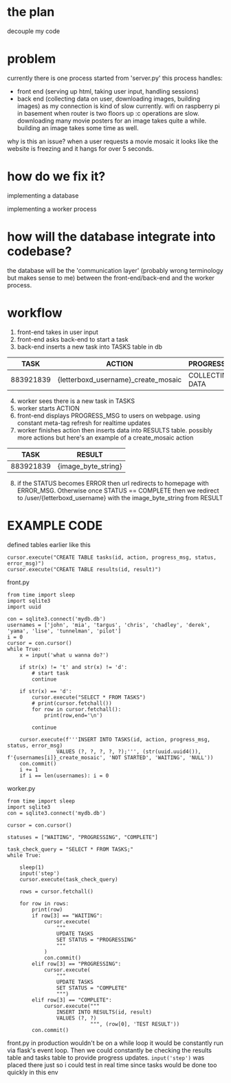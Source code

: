 
# the **plan**

decouple my code

# problem
currently there is one process  started from 'server.py'
this process handles:
- front end (serving up html, taking user input, handling sessions)
- back end (collecting data on user, downloading images, building images)
as my connection is kind of slow currently. wifi on raspberry pi in basement when router is two floors up :c operations are slow. downloading many movie posters for an image takes quite a while. building an image takes some time as well. 

why is this an issue?
when a user requests a movie mosaic it looks like the website is freezing and it hangs for over 5 seconds. 
# how do we fix it?
implementing a database

implementing a worker process

# how will the database integrate into codebase?
the database will be the 'communication layer' (probably wrong terminology but makes sense to me) between the front-end/back-end and the worker process.

# workflow
1. front-end takes in user input
2. front-end asks back-end to start a task
3. back-end inserts a new task into TASKS table in db 

| TASK      | ACTION                              | PROGRESS_MSG    | STATUS      | ERROR_MSG |
| --------- | ----------------------------------- | --------------- | ----------- | --------- |
| 883921839 | {letterboxd_username}_create_mosaic | COLLECTING DATA | IN PROGRESS | NULL      |
4. worker sees there is a new task in TASKS
5. worker starts ACTION
6. front-end displays PROGRESS_MSG to users on webpage. using constant meta-tag refresh for realtime updates
7. worker finishes action then inserts data into RESULTS table. possibly more actions but here's an example of a create_mosaic action

| TASK      | RESULT              |
| --------- | ------------------- |
| 883921839 | {image_byte_string} |
8. if the STATUS becomes ERROR then url redirects to homepage with ERROR_MSG. Otherwise once STATUS == COMPLETE then we redirect to /user/{letterboxd_username} with the image_byte_string from RESULT





# EXAMPLE CODE
defined tables earlier like this
```
cursor.execute("CREATE TABLE tasks(id, action, progress_msg, status, error_msg)")
cursor.execute("CREATE TABLE results(id, result)")
```

front.py
```
from time import sleep
import sqlite3
import uuid

con = sqlite3.connect('mydb.db')
usernames = ['john', 'mia', 'targus', 'chris', 'chadley', 'derek', 'yama', 'lise', 'tunnelman', 'pilot']
i = 0
cursor = con.cursor()
while True:
    x = input('what u wanna do?')

    if str(x) != 't' and str(x) != 'd':
        # start task
        continue

    if str(x) == 'd':
        cursor.execute("SELECT * FROM TASKS")
        # print(cursor.fetchall())
        for row in cursor.fetchall():
            print(row,end='\n')

        continue

    cursor.execute(f'''INSERT INTO TASKS(id, action, progress_msg, status, error_msg)
                VALUES (?, ?, ?, ?, ?);''', (str(uuid.uuid4()), f'{usernames[i]}_create_mosaic', 'NOT STARTED', 'WAITING', 'NULL'))
    con.commit()
    i += 1
    if i == len(usernames): i = 0
```

worker.py
```
from time import sleep
import sqlite3
con = sqlite3.connect('mydb.db')

cursor = con.cursor()

statuses = ["WAITING", "PROGRESSING", "COMPLETE"]

task_check_query = "SELECT * FROM TASKS;"
while True:

    sleep(1)
    input('step')
    cursor.execute(task_check_query)

    rows = cursor.fetchall()

    for row in rows:
        print(row)
        if row[3] == "WAITING":
            cursor.execute(
                """
                UPDATE TASKS
                SET STATUS = "PROGRESSING"
                """
            )
            con.commit()
        elif row[3] == "PROGRESSING":
            cursor.execute(
                """
                UPDATE TASKS
                SET STATUS = "COMPLETE"
                """)
        elif row[3] == "COMPLETE":
            cursor.execute("""
                INSERT INTO RESULTS(id, result)
                VALUES (?, ?)
                           """, (row[0], 'TEST RESULT'))
        con.commit()

```

front.py in production wouldn't be on a while loop it would be constantly run via flask's event loop. 
Then we could constantly be checking the results table and tasks table to provide progress updates.
```input('step')``` was placed there just so i could test in real time since tasks would be done too quickly in this env
